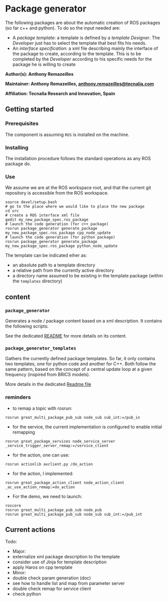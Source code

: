 # Package generator

The following packages are about the automatic creation of ROS packages (so far c++ and python).
To do so the input needed are:

* A _package template_: a template is defined by a _template Designer_.
  The _Developer_ just has to select the template that best fits his needs.
* An _interface specification_: a xml file describing mainly the interface of the package to create, according to the template.
  This is to be completed by the _Developer_ according to his specific needs for the package he is willing to create

**Author(s): Anthony Remazeilles**

**Maintainer: Anthony Remazeilles, anthony.remazeilles@tecnalia.com**

**Affiliation: Tecnalia Research and Innovation, Spain**

## Getting started
### Prerequisites
The component is assuming `ROS` is installed on the machine.

### Installing
The installation procedure follows the standard operations as any ROS package do.

### Use

We assume we are at the ROS workspace root, and that the current git repository is accessible from the ROS workspace.
```
source devel/setup.bash
# go to the place where we would like to place the new package
cd src
# create a ROS interface xml file
gedit my_new_package_spec.ros_package
# launch the code generation (for c++ package)
rosrun package_generator generate_package my_new_package_spec.ros_package cpp_node_update
# launch the code generation (for python package)
rosrun package_generator generate_package my_new_package_spec.ros_package python_node_update
```

The template can be indicated eiher as:
* an absolute path to a template directory
* a relative path from the currently active directory
* a directory name assumed to be existing in the template package (within the `templates` directory)

## content

### `package_generator`

Generates a node / package content based on a xml description.
It contains the following scripts:

See the dedicated [README](package_generator/README.md) for more details on its content.

### `package_generator_templates`

Gathers the currently defined package templates.
So far, it only contains two templates, one for python code and another for C++.
Both follow the same pattern, based on the concept of a central update loop at a given frequency (inspired from BRICS models).

More details in the dedicated [Readme file](package_generator_templates/README.md)


### reminders
* to remap a topic with rosrun:
```
rosrun great_multi_package_pub_sub node_sub sub_int:=/pub_in
```

* for the service, the current implementation is configured to enable initial remapping
```
rosrun great_package_services node_service_server _service_trigger_server_remap:=/service_client
```
* for the action, one can use:
```
rosrun actionlib axclient.py /do_action
```
* for the action, I implemented:
```
rosrun great_package_action_client node_action_client _ac_use_action_remap:=do_action
```

* For the demo, we need to launch:
```
roscore
rosrun great_multi_package_pub_sub node_pub
rosrun great_multi_package_pub_sub node_sub sub_int:=/pub_int
```

## Current actions

Todo:

* Major:
 * externalize xml package description to the template
 * consider use of Jinja for template description
 * apply Haros on cpp template
* Minor:
 * double check param generation (doc)
 * see how to handle list and map from parameter server
 * double check remap for service client
 * check python


